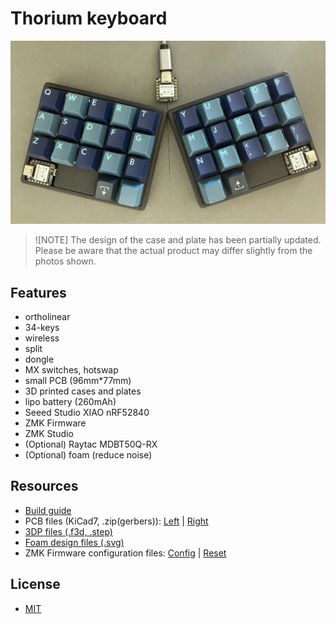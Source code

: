 # Thorium keyboard
![](./img/thorium.jpg)
> ![NOTE]
> The design of the case and plate has been partially updated. Please be aware that the actual product may differ slightly from the photos shown.
## Features
- ortholinear  
- 34-keys
- wireless
- split
- dongle  
- MX switches, hotswap 
- small PCB (96mm*77mm)
- 3D printed cases and plates
- lipo battery (260mAh)
- Seeed Studio XIAO nRF52840
- ZMK Firmware
- ZMK Studio  
- (Optional) Raytac MDBT50Q-RX
- (Optional) foam (reduce noise) 
## Resources
- [Build guide](./doc/buildguide.md)
- PCB files (KiCad7, .zip(gerbers)): [Left](https://github.com/note96e/thorium/tree/main/pcbl) | [Right](https://github.com/note96e/thorium/tree/main/pcbr)
- [3DP files (.f3d, .step)](https://github.com/note96e/thorium/tree/main/case)
- [Foam design files (.svg)](https://github.com/note96e/thorium/tree/main/foam)
- ZMK Firmware configuration files: [Config](https://github.com/note96e/thorium-zmk-config) | [Reset](https://github.com/note96e/thorium-reset-zmk-config)

## License
- [MIT](https://github.com/note96e/thorium/blob/main/LICENSE.txt)
